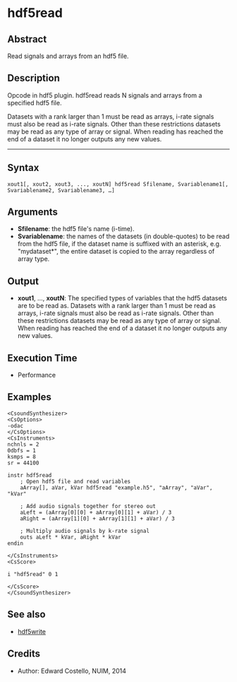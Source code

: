 # hdf5read

## Abstract

Read signals and arrays from an hdf5 file. 


## Description

Opcode in hdf5 plugin. hdf5read reads N signals and arrays from a specified hdf5 file. 

Datasets with a rank larger than 1 must be read as arrays, i-rate signals must also be read as i-rate 
signals. Other than these restrictions datasets may be read as any type of array or 
signal. When reading has reached the end of a dataset it no longer outputs any new values.

---------------------------

## Syntax


```csound
xout1[, xout2, xout3, ..., xoutN] hdf5read Sfilename, Svariablename1[, Svariablename2, Svariablename3, …]
```
    
## Arguments


* **Sfilename**: the hdf5 file's name (i-time).
* **Svariablename**: the names of the datasets (in double-quotes) to be read from the hdf5 file, 
	if the dataset name is suffixed with an asterisk, e.g. "mydataset*", the entire dataset is 
	copied to the array regardless of array type. 

## Output

* **xout1**, …, **xoutN**: The specified types of variables that the hdf5 datasets are to be read as. 
	Datasets with a rank larger than 1 must be read as arrays, i-rate signals must also be read as i-rate 
	signals. Other than these restrictions datasets may be read as any type of array or signal. 
	When reading has reached the end of a dataset it no longer outputs any new values. 


## Execution Time

* Performance

## Examples


```csound
<CsoundSynthesizer>
<CsOptions>
-odac
</CsOptions>
<CsInstruments>
nchnls = 2
0dbfs = 1
ksmps = 8
sr = 44100

instr hdf5read
	; Open hdf5 file and read variables
    aArray[], aVar, kVar hdf5read "example.h5", "aArray", "aVar", "kVar"

    ; Add audio signals together for stereo out 
    aLeft = (aArray[0][0] + aArray[0][1] + aVar) / 3 
    aRight = (aArray[1][0] + aArray[1][1] + aVar) / 3

	; Multiply audio signals by k-rate signal
    outs aLeft * kVar, aRight * kVar 
endin

</CsInstruments>
<CsScore>

i "hdf5read" 0 1

</CsScore>
</CsoundSynthesizer>
```

## See also

* [hdf5write](hdf5write.md)


## Credits

* Author: Edward Costello, NUIM, 2014
